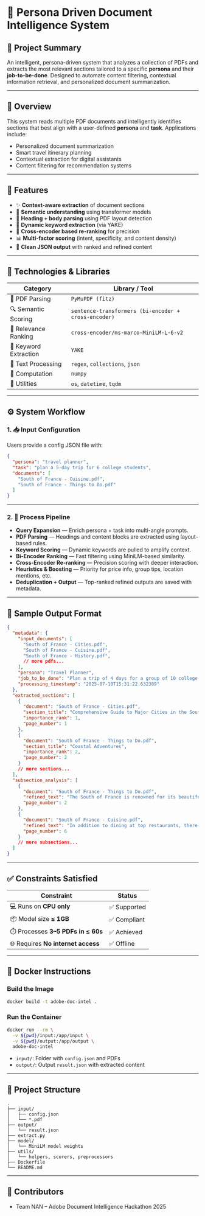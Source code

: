 # 🎯 Persona Driven Document Intelligence System

## 🧠 Project Summary

An intelligent, persona-driven system that analyzes a collection of PDFs and extracts the most relevant sections tailored to a specific **persona** and their **job-to-be-done**. Designed to automate content filtering, contextual information retrieval, and personalized document summarization.

---

## 🚀 Overview

This system reads multiple PDF documents and intelligently identifies sections that best align with a user-defined **persona** and **task**. Applications include:

- Personalized document summarization  
- Smart travel itinerary planning  
- Contextual extraction for digital assistants  
- Content filtering for recommendation systems  

---

## 📌 Features

- ✨ **Context-aware extraction** of document sections  
- 🤖 **Semantic understanding** using transformer models  
- 🧾 **Heading + body parsing** using PDF layout detection  
- 🔑 **Dynamic keyword extraction** (via YAKE)  
- 🎯 **Cross-encoder based re-ranking** for precision  
- 📊 **Multi-factor scoring** (intent, specificity, and content density)  
- 📂 **Clean JSON output** with ranked and refined content  

---

## 🧰 Technologies & Libraries

| Category                | Library / Tool                                 |
|------------------------|-------------------------------------------------|
| 📄 PDF Parsing         | `PyMuPDF (fitz)`                                |
| 🔍 Semantic Scoring    | `sentence-transformers (bi-encoder + cross-encoder)` |
| 🧠 Relevance Ranking   | `cross-encoder/ms-marco-MiniLM-L-6-v2`          |
| 🧵 Keyword Extraction  | `YAKE`                                          |
| 🧪 Text Processing     | `regex`, `collections`, `json`                  |
| 🔢 Computation         | `numpy`                                         |
| 📁 Utilities           | `os`, `datetime`, `tqdm`                        |

---

## ⚙️ System Workflow

### 1. 📥 Input Configuration  

Users provide a config JSON file with:

```json
{
  "persona": "travel planner",
  "task": "plan a 5-day trip for 6 college students",
  "documents": [
    "South of France - Cuisine.pdf",
    "South of France - Things to Do.pdf"
  ]
}
```

---

### 2. 🧠 Process Pipeline

- **Query Expansion** — Enrich persona + task into multi-angle prompts.
- **PDF Parsing** — Headings and content blocks are extracted using layout-based rules.
- **Keyword Scoring** — Dynamic keywords are pulled to amplify context.
- **Bi-Encoder Ranking** — Fast filtering using MiniLM-based similarity.
- **Cross-Encoder Re-ranking** — Precision scoring with deeper interaction.
- **Heuristics & Boosting** — Priority for price info, group tips, location mentions, etc.
- **Deduplication + Output** — Top-ranked refined outputs are saved with metadata.

---

## 🧾 Sample Output Format

```json
{
  "metadata": {
    "input_documents": [
      "South of France - Cities.pdf",
      "South of France - Cuisine.pdf",
      "South of France - History.pdf",
      // more pdfs...
    ],
    "persona": "Travel Planner",
    "job_to_be_done": "Plan a trip of 4 days for a group of 10 college friends.",
    "processing_timestamp": "2025-07-10T15:31:22.632389"
  },
  "extracted_sections": [
    {
      "document": "South of France - Cities.pdf",
      "section_title": "Comprehensive Guide to Major Cities in the South of France",
      "importance_rank": 1,
      "page_number": 1
    },
    {
      "document": "South of France - Things to Do.pdf",
      "section_title": "Coastal Adventures",
      "importance_rank": 2,
      "page_number": 2
    }
    // more sections...
  ],
  "subsection_analysis": [
    {
      "document": "South of France - Things to Do.pdf",
      "refined_text": "The South of France is renowned for its beautiful coastline along the Mediterranean Sea...",
      "page_number": 2
    },
    {
      "document": "South of France - Cuisine.pdf",
      "refined_text": "In addition to dining at top restaurants, there are several culinary experiences you should consider...",
      "page_number": 6
    }
    // more subsections...
  ]
}
```

---

## ✅ Constraints Satisfied

| Constraint                                | Status       |
|------------------------------------------|--------------|
| 💻 Runs on **CPU only**                  | ✅ Supported |
| 📦 Model size **≤ 1GB**                  | ✅ Compliant |
| ⏱️ Processes **3–5 PDFs in ≤ 60s**       | ✅ Achieved  |
| 🌐 Requires **No internet access**       | ✅ Offline   |

---

## 🐳 Docker Instructions

### Build the Image

```bash
docker build -t adobe-doc-intel .
```

### Run the Container

```bash
docker run --rm \
  -v ${pwd}/input:/app/input \
  -v ${pwd}/output:/app/output \
  adobe-doc-intel
```

- `input/`: Folder with `config.json` and PDFs  
- `output/`: Output `result.json` with extracted content

---

## 📂 Project Structure

```
.
├── input/
│   ├── config.json
│   └── *.pdf
├── output/
│   └── result.json
├── extract.py
├── model/
│   └── MiniLM model weights
├── utils/
│   └── helpers, scorers, preprocessors
├── Dockerfile
└── README.md
```

---

## 👥 Contributors

- Team NAN – Adobe Document Intelligence Hackathon 2025

